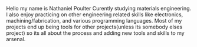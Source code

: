 Hello my name is Nathaniel Poulter
Curently studying materials engineering.  
I also enjoy practicing on other engineering related skills like electronics, machining/fabrication, and various programming languages.
Most of my projects end up being tools for other projects(unless its somebody elses project) so its all about the process and adding new tools and skills to my arsenal.
